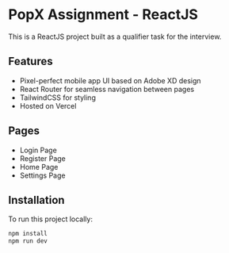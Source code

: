 # PopX Assignment - ReactJS

This is a ReactJS project built as a qualifier task for the interview.

## Features
- Pixel-perfect mobile app UI based on Adobe XD design
- React Router for seamless navigation between pages
- TailwindCSS for styling
- Hosted on Vercel

## Pages
- Login Page
- Register Page
- Home Page
- Settings Page

## Installation
To run this project locally:
```bash
npm install
npm run dev
